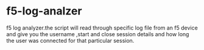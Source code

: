 # f5-log-analzer
f5 log analyzer.the script will read through specific log file from an f5 device and give you the username ,start and close session details and how long the user was connected for that particular session.
